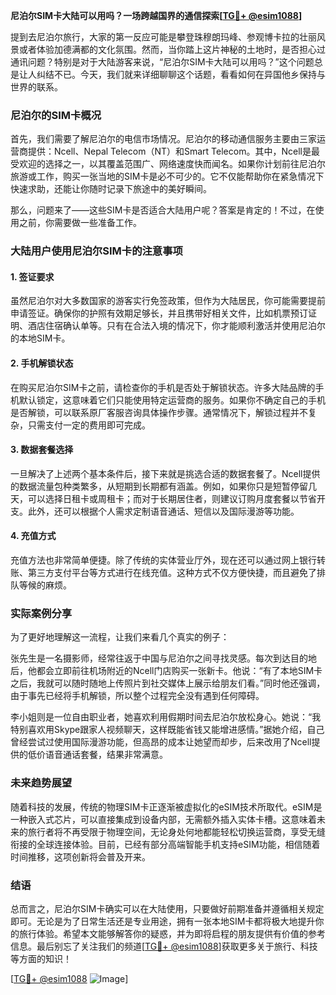 **尼泊尔SIM卡大陆可以用吗？一场跨越国界的通信探索[[TG💪+ @esim1088](https://t.me/s/esim1088)]**

提到去尼泊尔旅行，大家的第一反应可能是攀登珠穆朗玛峰、参观博卡拉的壮丽风景或者体验加德满都的文化氛围。然而，当你踏上这片神秘的土地时，是否担心过通讯问题？特别是对于大陆游客来说，“尼泊尔SIM卡大陆可以用吗？”这个问题总是让人纠结不已。今天，我们就来详细聊聊这个话题，看看如何在异国他乡保持与世界的联系。

### 尼泊尔的SIM卡概况

首先，我们需要了解尼泊尔的电信市场情况。尼泊尔的移动通信服务主要由三家运营商提供：Ncell、Nepal Telecom（NT）和Smart Telecom。其中，Ncell是最受欢迎的选择之一，以其覆盖范围广、网络速度快而闻名。如果你计划前往尼泊尔旅游或工作，购买一张当地的SIM卡是必不可少的。它不仅能帮助你在紧急情况下快速求助，还能让你随时记录下旅途中的美好瞬间。

那么，问题来了——这些SIM卡是否适合大陆用户呢？答案是肯定的！不过，在使用之前，你需要做一些准备工作。

### 大陆用户使用尼泊尔SIM卡的注意事项

#### 1. 签证要求
虽然尼泊尔对大多数国家的游客实行免签政策，但作为大陆居民，你可能需要提前申请签证。确保你的护照有效期足够长，并且携带好相关文件，比如机票预订证明、酒店住宿确认单等。只有在合法入境的情况下，你才能顺利激活并使用尼泊尔的本地SIM卡。

#### 2. 手机解锁状态
在购买尼泊尔SIM卡之前，请检查你的手机是否处于解锁状态。许多大陆品牌的手机默认锁定，这意味着它们只能使用特定运营商的服务。如果你不确定自己的手机是否解锁，可以联系原厂客服咨询具体操作步骤。通常情况下，解锁过程并不复杂，只需支付一定的费用即可完成。

#### 3. 数据套餐选择
一旦解决了上述两个基本条件后，接下来就是挑选合适的数据套餐了。Ncell提供的数据流量包种类繁多，从短期到长期都有涵盖。例如，如果你只是短暂停留几天，可以选择日租卡或周租卡；而对于长期居住者，则建议订购月度套餐以节省开支。此外，还可以根据个人需求定制语音通话、短信以及国际漫游等功能。

#### 4. 充值方式
充值方法也非常简单便捷。除了传统的实体营业厅外，现在还可以通过网上银行转账、第三方支付平台等方式进行在线充值。这种方式不仅方便快捷，而且避免了排队等候的麻烦。

### 实际案例分享

为了更好地理解这一流程，让我们来看几个真实的例子：

张先生是一名摄影师，经常往返于中国与尼泊尔之间寻找灵感。每次到达目的地后，他都会立即前往机场附近的Ncell门店购买一张新卡。他说：“有了本地SIM卡之后，我就可以随时随地上传照片到社交媒体上展示给朋友们看。”同时他还强调，由于事先已经将手机解锁，所以整个过程完全没有遇到任何障碍。

李小姐则是一位自由职业者，她喜欢利用假期时间去尼泊尔放松身心。她说：“我特别喜欢用Skype跟家人视频聊天，这样既能省钱又能增进感情。”据她介绍，自己曾经尝试过使用国际漫游功能，但高昂的成本让她望而却步，后来改用了Ncell提供的低价语音通话套餐，结果非常满意。

### 未来趋势展望

随着科技的发展，传统的物理SIM卡正逐渐被虚拟化的eSIM技术所取代。eSIM是一种嵌入式芯片，可以直接集成到设备内部，无需额外插入实体卡槽。这意味着未来的旅行者将不再受限于物理空间，无论身处何地都能轻松切换运营商，享受无缝衔接的全球连接体验。目前，已经有部分高端智能手机支持eSIM功能，相信随着时间推移，这项创新将会普及开来。

### 结语

总而言之，尼泊尔SIM卡确实可以在大陆使用，只要做好前期准备并遵循相关规定即可。无论是为了日常生活还是专业用途，拥有一张本地SIM卡都将极大地提升你的旅行体验。希望本文能够解答你的疑惑，并为即将启程的朋友提供有价值的参考信息。最后别忘了关注我们的频道[[TG💪+ @esim1088](https://t.me/s/esim1088)]获取更多关于旅行、科技等方面的知识！

[[TG💪+ @esim1088](https://t.me/s/esim1088) ![Image](https://i.postimg.cc/4NQfJmqS/Snipaste-2025-05-13-00-14-12.png)]